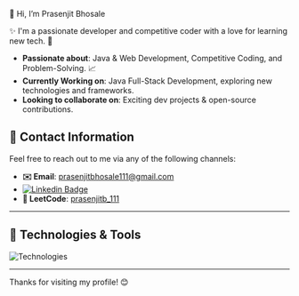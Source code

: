  👋 Hi, I’m Prasenjit Bhosale

✨ I'm a passionate developer and competitive coder with a love for learning new tech. 🚀

- **Passionate about**: Java & Web Development, Competitive Coding, and Problem-Solving.  📈
- **Currently Working on**: Java Full-Stack Development, exploring new technologies and frameworks.  
- **Looking to collaborate on**: Exciting dev projects & open-source contributions.

## 💼 Contact Information

Feel free to reach out to me via any of the following channels:

- **✉️ Email**: [prasenjitbhosale111@gmail.com](mailto:prasenjitbhosale111@gmail.com)  
- [![Linkedin Badge](https://img.shields.io/badge/Connect-Prasenjit%20Bhosale-blue?style=for-the-badge&logo=linkedin)](https://www.linkedin.com/in/prasenjit-bhosale-678462212/)
- **🔗 LeetCode**: [prasenjitb_111](https://leetcode.com/u/prasenjitb_111/)


  
---
## 🔧 Technologies & Tools

<!--
![Technologies](https://skillicons.dev/icons?i=js,html,css,react,nodejs,mongodb,java,spring,tailwind,sql)

- **🔗 LinkedIn**: [Prasenjit Bhosale](https://www.linkedin.com/in/prasenjit-bhosale-678462212/)  

-->
![Technologies](https://skillicons.dev/icons?i=java,spring,react,js,hibernate,tailwind,html,css,bootstrap,mysql,mongodb,angular,git,postman)


---

Thanks for visiting my profile! 😊
